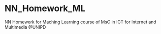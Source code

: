 # NN_Homework_ML
NN Homework for Maching Learning course of MsC in ICT for Internet and Multimedia @UNIPD